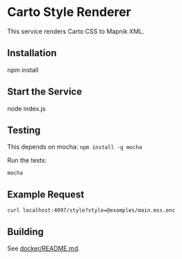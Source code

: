 # Carto Style Renderer #
This service renders Carto CSS to Mapnik XML.

## Installation ##
npm install

## Start the Service ##
node index.js

## Testing ##
This depends on mocha: `npm install -g mocha`

Run the tests:
```
mocha
```

## Example Request ##
```
curl localhost:4097/style?style=@examples/main.mss.enc
```

## Building ##
See [docker/README.md](./docker/README.md).
